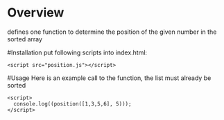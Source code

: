 # Overview
defines one function to determine the position of the given number in the sorted array

#Installation
put following scripts into index.html:
```
<script src="position.js"></script>
```

#Usage
Here is an example call to the function, the list must already be sorted
```
<script>
  console.log((position([1,3,5,6], 5)));
</script>
```
